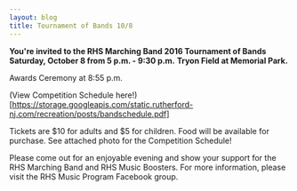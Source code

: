 ```yaml
---
layout: blog
title: Tournament of Bands 10/8
---
```


**You're invited to the RHS Marching Band 2016 Tournament of Bands**
**Saturday, October 8 from 5 p.m. - 9:30 p.m.**
**Tryon Field at Memorial Park.**

Awards Ceremony at 8:55 p.m.

(View Competition Schedule here!)[https://storage.googleapis.com/static.rutherford-nj.com/recreation/posts/bandschedule.pdf]

Tickets are $10 for adults and $5 for children. Food will be available for purchase. See attached photo for the Competition Schedule!

Please come out for an enjoyable evening and show your support for the RHS Marching Band and RHS Music Boosters. For more information, please visit the RHS Music Program Facebook group.

